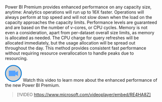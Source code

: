 Power BI Premium provides enhanced performance on any capacity size, anytime: Analytics operations will run up to 16X faster. Operations will always perform at top speed and will not slow down when the load on the capacity approaches the capacity limits.  Performance levels are guaranteed and are based on the number of v-cores, or CPU cycles. Memory is not even a consideration, apart from per-dataset overall size limits, as memory is allocated as needed. The CPU charge for query refreshes will be allocated immediately, but the usage allocation will be spread out throughout the day. This method provides consistent fast performance without requiring resource overallocation to handle peaks due to resourcing.

![Icon indicating play video](../media/video-icon.png) Watch this video to learn more about the enhanced performance of the new Power BI Premium.

>[!VIDEO https://www.microsoft.com/videoplayer/embed/RE4HA8Z]

